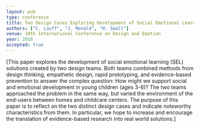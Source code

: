 ```yaml
---
layout: pub
type: conference
title: Two Design Cases Exploring Development of Social Emotional Learning Solutions
authors: ["C. Lauff", "J. Menold", "M. Small"]
venue: 10th International Conference on Design and Emotion 
year: 2016
accepted: true
---
```

[This paper explores the development of social emotional learning (SEL) solutions created by two design teams.
Both teams combined methods from design thinking, empathetic design, rapid prototyping, and evidence-based
prevention to answer the complex question: How might we support social and emotional development in young
children (ages 3-6)? The two teams approached the problem in the same way, but varied the environment of the
end-users between homes and childcare centers. The purpose of this paper is to reflect on the two distinct
design cases and indicate noteworthy characteristics from them. In particular, we hope to increase and
encourage the translation of evidence-based research into real world solutions.]
